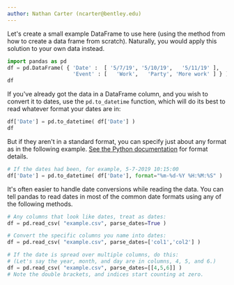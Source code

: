 ```yaml
---
author: Nathan Carter (ncarter@bentley.edu)
---
```


Let's create a small example DataFrame to use here (using the method from
how to create a data frame from scratch).
Naturally, you would apply this solution to your own data instead.

```python
import pandas as pd
df = pd.DataFrame( { 'Date' :  [ '5/7/19', '5/10/19',   '5/11/19' ],
                     'Event' : [   'Work',   'Party', 'More work' ] } )
df
```

If you've already got the data in a DataFrame column, and you wish to convert it to dates, use the `pd.to_datetime` function, which will do its best to read whatever format your dates are in:

```python
df['Date'] = pd.to_datetime( df['Date'] )
df
```

But if they aren't in a standard format, you can specify just about any format as in the following example.  [See the Python documentation](https://docs.python.org/3/library/datetime.html#strftime-and-strptime-behavior) for format details.

~~~python
# If the dates had been, for example, 5-7-2019 10:15:00
df['Date'] = pd.to_datetime( df['Date'], format="%m-%d-%Y %H:%M:%S" )
~~~

It's often easier to handle date conversions while reading the data.  You can tell pandas to read dates in most of the common date formats using any of the following methods.

~~~python
# Any columns that look like dates, treat as dates:
df = pd.read_csv( "example.csv", parse_dates=True )

# Convert the specific columns you name into dates:
df = pd.read_csv( "example.csv", parse_dates=['col1','col2'] )

# If the date is spread over multiple columns, do this:
# (Let's say the year, month, and day are in columns, 4, 5, and 6.)
df = pd.read_csv( "example.csv", parse_dates=[[4,5,6]] )
# Note the double brackets, and indices start counting at zero.
~~~

